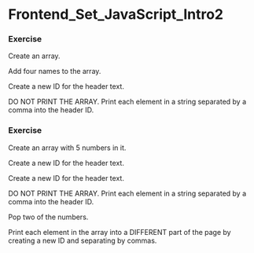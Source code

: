 # Frontend_Set_JavaScript_Intro2

### Exercise
Create an array.

Add four names to the array.

Create a new ID for the header text.

DO NOT PRINT THE ARRAY. Print each element in a string separated by a comma into the header ID.

### Exercise
Create an array with 5 numbers in it.

Create a new ID for the header text.

Create a new ID for the header text.

DO NOT PRINT THE ARRAY. Print each element in a string separated by a comma into the header ID.

Pop two of the numbers.

Print each element in the array into a DIFFERENT part of the page by creating a new ID and separating by commas.
